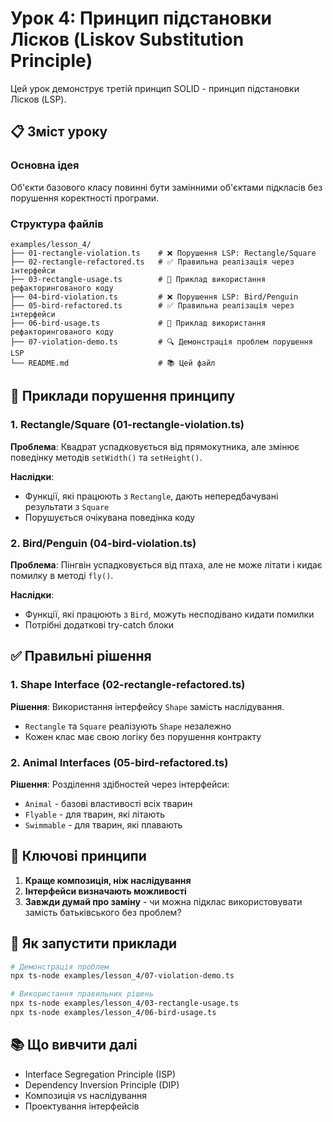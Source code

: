 # Урок 4: Принцип підстановки Лісков (Liskov Substitution Principle)

Цей урок демонструє третій принцип SOLID - принцип підстановки Лісков (LSP).

## 📋 Зміст уроку

### Основна ідея

Об'єкти базового класу повинні бути замінними об'єктами підкласів без порушення коректності програми.

### Структура файлів

```
examples/lesson_4/
├── 01-rectangle-violation.ts    # ❌ Порушення LSP: Rectangle/Square
├── 02-rectangle-refactored.ts   # ✅ Правильна реалізація через інтерфейси
├── 03-rectangle-usage.ts        # 📖 Приклад використання рефакторингованого коду
├── 04-bird-violation.ts         # ❌ Порушення LSP: Bird/Penguin
├── 05-bird-refactored.ts        # ✅ Правильна реалізація через інтерфейси
├── 06-bird-usage.ts             # 📖 Приклад використання рефакторингованого коду
├── 07-violation-demo.ts         # 🔍 Демонстрація проблем порушення LSP
└── README.md                    # 📚 Цей файл
```

## 🚫 Приклади порушення принципу

### 1. Rectangle/Square (01-rectangle-violation.ts)

**Проблема**: Квадрат успадковується від прямокутника, але змінює поведінку методів `setWidth()` та `setHeight()`.

**Наслідки**:

-   Функції, які працюють з `Rectangle`, дають непередбачувані результати з `Square`
-   Порушується очікувана поведінка коду

### 2. Bird/Penguin (04-bird-violation.ts)

**Проблема**: Пінгвін успадковується від птаха, але не може літати і кидає помилку в методі `fly()`.

**Наслідки**:

-   Функції, які працюють з `Bird`, можуть несподівано кидати помилки
-   Потрібні додаткові try-catch блоки

## ✅ Правильні рішення

### 1. Shape Interface (02-rectangle-refactored.ts)

**Рішення**: Використання інтерфейсу `Shape` замість наслідування.

-   `Rectangle` та `Square` реалізують `Shape` незалежно
-   Кожен клас має свою логіку без порушення контракту

### 2. Animal Interfaces (05-bird-refactored.ts)

**Рішення**: Розділення здібностей через інтерфейси:

-   `Animal` - базові властивості всіх тварин
-   `Flyable` - для тварин, які літають
-   `Swimmable` - для тварин, які плавають

## 🎯 Ключові принципи

1. **Краще композиція, ніж наслідування**
2. **Інтерфейси визначають можливості**
3. **Завжди думай про заміну** - чи можна підклас використовувати замість батьківського без проблем?

## 🚀 Як запустити приклади

```bash
# Демонстрація проблем
npx ts-node examples/lesson_4/07-violation-demo.ts

# Використання правильних рішень
npx ts-node examples/lesson_4/03-rectangle-usage.ts
npx ts-node examples/lesson_4/06-bird-usage.ts
```

## 📚 Що вивчити далі

-   Interface Segregation Principle (ISP)
-   Dependency Inversion Principle (DIP)
-   Композиція vs наслідування
-   Проектування інтерфейсів
